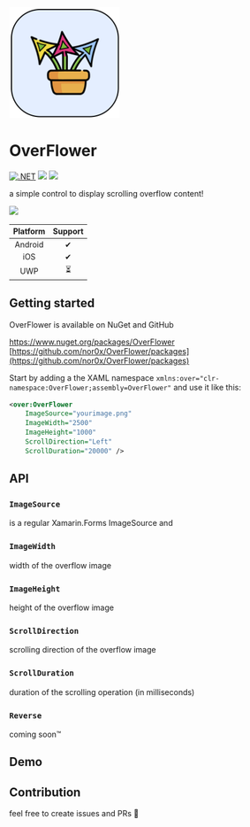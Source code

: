 
<img src="https://raw.githubusercontent.com/nor0x/OverFlower/main/imgs/icon.png" width="200px" />

# OverFlower
[![.NET](https://github.com/nor0x/OverFlower/actions/workflows/dotnet.yml/badge.svg)](https://github.com/nor0x/OverFlower/actions/workflows/dotnet.yml)
[![](https://img.shields.io/nuget/v/OverFlower)](https://www.nuget.org/packages/OverFlower)
[![](https://img.shields.io/nuget/dt/OverFlower)](https://www.nuget.org/packages/OverFlower)

a simple control to display scrolling overflow content!

<img src="https://raw.githubusercontent.com/nor0x/OverFlower/main/imgs/appstore.gif" />


| Platform      | Support       |
| :-------------: |:-------------:|
| Android      | ✔      |
| iOS        | ✔      |
| UWP| ⏳      |

## Getting started

OverFlower is available on NuGet and GitHub

[https://www.nuget.org/packages/OverFlower ](https://www.nuget.org/packages/OverFlower )
[https://github.com/nor0x/OverFlower/packages](https://github.com/nor0x/OverFlower/packages)

Start by adding a the XAML namespace  `xmlns:over="clr-namespace:OverFlower;assembly=OverFlower"` and use it like this:
```xml
<over:OverFlower
    ImageSource="yourimage.png"
    ImageWidth="2500"
    ImageHeight="1000"
    ScrollDirection="Left"
    ScrollDuration="20000" />
```

## API

### `ImageSource`
is a regular Xamarin.Forms ImageSource and 
### `ImageWidth`
width of the overflow image
### `ImageHeight`
height of the overflow image
### `ScrollDirection`
scrolling direction of the overflow image
### `ScrollDuration`
duration of the scrolling operation (in milliseconds)
### `Reverse`
coming soon™️


## Demo


## Contribution
feel free to create issues and PRs 👋

